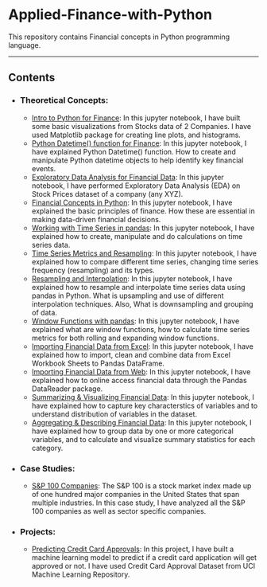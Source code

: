 # Applied-Finance-with-Python

This repository contains Financial concepts in Python programming language.

-------------------------------------------------------------------------------------------------

## Contents 
  - ### Theoretical Concepts:
    * [Intro to Python for Finance](https://github.com/Ravjot03/Intro-to-Python-for-Finance):
    In this jupyter notebook, I have built some basic visualizations from Stocks data of 2 Companies.
    I have used Matplotlib package for creating line plots, and histograms.
    * [Python Datetime() function for Finance](https://github.com/Ravjot03/Python-Datetime-function-for-Finance):
    In this jupyter notebook, I have explained Python Datetime() function.
    How to create and manipulate Python datetime objects to help identify key financial events.
    * [Exploratory Data Analysis for Financial Data](https://github.com/Ravjot03/Exploratory-Data-Analysis-for-Financial-Data):
    In this jupyter notebook, I have performed Exploratory Data Analysis (EDA) on Stock Prices dataset of a company (any XYZ).
    * [Financial Concepts in Python](https://github.com/Ravjot03/Financial-Concepts-in-Python):
    In this jupyter notebook, I have explained the basic principles of finance. How these are essential in making data-driven financial decisions.
    * [Working with Time Series in pandas](https://github.com/Ravjot03/Time-Series-Data-in-Python/tree/main/Chapter-1):
    In this jupyter notebook, I have explained how to create, manipulate and do calculations on time series data.
    * [Time Series Metrics and Resampling](https://github.com/Ravjot03/Time-Series-Data-in-Python/tree/main/Chapter-2):
    In this jupyter notebook, I have explained how to compare different time series, changing time series frequency (resampling) and its types.
    * [Resampling and Interpolation](https://github.com/Ravjot03/Time-Series-Data-in-Python/tree/main/Chapter-3):
    In this jupyter notebook, I have explained how to resample and interpolate time series data using pandas in Python. What is upsampling and use of different interpolation techniques. Also, What is downsampling and grouping of data.
    * [Window Functions with pandas](https://github.com/Ravjot03/Time-Series-Data-in-Python/tree/main/Chapter-4):
    In this jupyter notebook, I have explained what are window functions, how to calculate time series metrics for both rolling and expanding window functions.
    * [Importing Financial Data from Excel](https://github.com/Ravjot03/Financial-Data-in-Python/tree/main/Importing%20Data/Chapter-1):
    In this jupyter notebook, I have explained how to import, clean and combine data from Excel Workbook Sheets to Pandas DataFrame.
    * [Importing Financial Data from Web](https://github.com/Ravjot03/Financial-Data-in-Python/tree/main/Importing%20Data/Chapter-2):
    In this jupyter notebook, I have explained how to online access financial data through the Pandas DataReader package.
    * [Summarizing & Visualizing Financial Data](https://github.com/Ravjot03/Financial-Data-in-Python/tree/main/Managing%20Data/Chapter-1):
    In this jupyter notebook, I have explained how to capture key characterstics of variables and to understand distribution of variables in the dataset.
    * [Aggregating & Describing Financial Data](https://github.com/Ravjot03/Financial-Data-in-Python/tree/main/Managing%20Data/Chapter-2):
    In this jupyter notebook, I have explained how to group data by one or more categorical variables, and to calculate and visualize summary statistics for each category.
    
    
  - ### Case Studies:
    * [S&P 100 Companies](https://github.com/Ravjot03/S-P100_Companies_CaseStudy):
    The S&P 100 is a stock market index made up of one hundred major companies in the United States that span multiple industries.
    In this case study, I have analyzed all the S&P 100 companies as well as sector specific companies.
    
  - ### Projects:
    * [Predicting Credit Card Approvals](https://github.com/Ravjot03/Predicting-Credit-Card-Approvals):
    In this project, I have built a machine learning model to predict if a credit card application will get approved or not. I have used Credit Card Approval Dataset from UCI Machine Learning Repository. 
